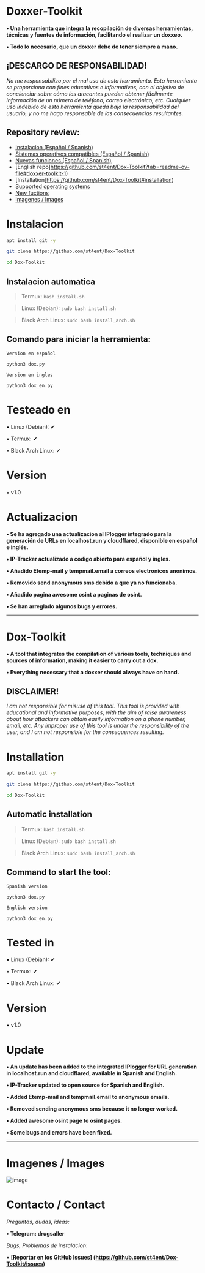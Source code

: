 # Doxxer-Toolkit
**• Una herramienta que integra la recopilación de diversas herramientas, técnicas y fuentes de información, facilitando el realizar un doxxeo.**

**• Todo lo necesario, que un doxxer debe de tener siempre a mano.**

## ¡DESCARGO DE RESPONSABILIDAD!
*No me responsabilizo por el mal uso de esta
herramienta. Esta herramienta se proporciona con
fines educativos e informativos, con el objetivo de
concienciar sobre cómo los atacantes pueden obtener
fácilmente información de un número de teléfono, correo
electrónico, etc. Cualquier uso indebido de esta
herramienta queda bajo la responsabilidad del usuario,
y no me hago responsable de las consecuencias
resultantes.*

## Repository review:
- [Instalacion (Español / Spanish)](https://github.com/st4ent/Dox-Toolkit#instalacion)
- [Sistemas operativos compatibles (Español / Spanish)](https://github.com/st4ent/Dox-Toolkit#testeado-en)
- [Nuevas funciones (Español / Spanish)](https://github.com/st4ent/Dox-Toolkit#nuevas-funciones)
- [English repo]https://github.com/st4ent/Dox-Toolkit?tab=readme-ov-file#doxxer-toolkit-1)
- [Installation]https://github.com/st4ent/Dox-Toolkit#installation)
- [Supported operating systems](https://github.com/st4ent/Dox-Toolkit#tested-in)
- [New fuctions](https://github.com/st4ent/Dox-Toolkit#new-functions)
- [Imagenes / Images](https://github.com/st4ent/Dox-Toolkit#imagenes--images)

# Instalacion
```bash
apt install git -y
```
```bash
git clone https://github.com/st4ent/Dox-Toolkit
```
```bash
cd Dox-Toolkit
```

## Instalacion automatica

> Termux: `bash install.sh`

> Linux (Debian): `sudo bash install.sh`

> Black Arch Linux: `sudo bash install_arch.sh`


## Comando para iniciar la herramienta:

`Version en español`

```
python3 dox.py
```

`Version en ingles`

```
python3 dox_en.py
```

# Testeado en
• Linux (Debian): ✔

• Termux: ✔

• Black Arch Linux: ✔

# Version
• v1.0

# Actualizacion

**• Se ha agregado una actualizacion al IPlogger integrado para la generación de URLs en localhost.run y cloudflared, disponible en español e inglés.**

**• IP-Tracker actualizado a codigo abierto para español y ingles.**

**• Añadido Etemp-mail y tempmail.email a correos electronicos anonimos.**

**• Removido send anonymous sms debido a que ya no funcionaba.**

**• Añadido pagina awesome osint a paginas de osint.**

**• Se han arreglado algunos bugs y errores.**

-----------------------

# Dox-Toolkit
**• A tool that integrates the compilation of various tools, techniques and sources of information, making it easier to carry out a dox.**

**• Everything necessary that a doxxer should always have on hand.**

## DISCLAIMER!
*I am not responsible for misuse of this
tool. This tool is provided with
educational and informative purposes, with the aim of
raise awareness about how attackers can obtain
easily information on a phone number, email, etc. Any improper use of this
tool is under the responsibility of the user,
and I am not responsible for the consequences
resulting.*

# Installation

```bash
apt install git -y
```
```bash
git clone https://github.com/st4ent/Dox-Toolkit
```
```bash
cd Dox-Toolkit
```

## Automatic installation

> Termux: `bash install.sh`

> Linux (Debian): `sudo bash install.sh`

> Black Arch Linux: `sudo bash install_arch.sh`

## Command to start the tool:

`Spanish version`

```
python3 dox.py
```

`English version`

```
python3 dox_en.py
```

# Tested in
• Linux (Debian): ✔

• Termux: ✔

• Black Arch Linux: ✔

# Version
• v1.0

# Update

**• An update has been added to the integrated IPlogger for URL generation in localhost.run and cloudflared, available in Spanish and English.**

**• IP-Tracker updated to open source for Spanish and English.**

**• Added Etemp-mail and tempmail.email to anonymous emails.**

**• Removed sending anonymous sms because it no longer worked.**

**• Added awesome osint page to osint pages.**

**• Some bugs and errors have been fixed.**

----------------------------

# Imagenes / Images
![image](https://github.com/st4ent/Dox-Toolkit)


# Contacto / Contact

*Preguntas, dudas, ideas:*

**• Telegram: drugsaller**

*Bugs, Problemas de instalacion*:

• **[Reportar en los GitHub Issues] (https://github.com/st4ent/Dox-Toolkit/issues)**
